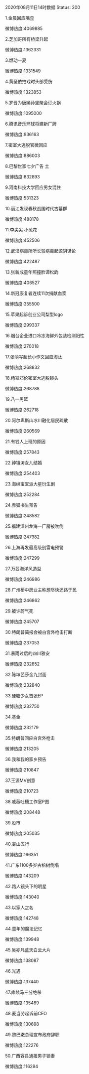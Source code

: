 2020年08月11日14时数据
Status: 200

1.金晨回应嘴歪

微博热度:4069885

2.芝加哥所有桥梁升起

微博热度:1362331

3.燃动一夏

微博热度:1331549

4.黄圣依拍戏时头部受伤

微博热度:1323853

5.罗晋为唐嫣孙坚聚会订火锅

微博热度:1095000

6.腾讯音乐环球将建新厂牌

微博热度:936163

7.密室大逃脱官微回应

微博热度:886003

8.巴黎世家七夕广告 土

微博热度:832893

9.河南科技大学回应男女混住

微博热度:531323

10.丽江发现春秋战国时代古墓群

微博热度:488178

11.李尖尖 小葱花

微博热度:452506

12.武汉病毒所所长驳病毒起源阴谋论

微博热度:422487

13.张新成童年照撞脸谭松韵

微博热度:406527

14.新冠康复者连续11次捐献血浆

微博热度:355500

15.苹果起诉创业公司梨型logo

微博热度:299337

16.烟台企业进口冷冻海鲜外包装检测阳性

微博热度:270018

17.张萌写超长小作文回应淘汰

微博热度:268832

18.杨幂邓伦密室大逃脱镜头

微博热度:268788

19.八一男篮

微博热度:262718

20.阿尔卑斯山冰川融化居民疏散

微博热度:260569

21.有钱人上班的原因

微博热度:257843

22.钟镇涛女儿结婚

微博热度:254403

23.海绵宝宝派大星衍生剧

微博热度:252284

24.赤狐书生预告

微博热度:248582

25.福建漳州龙海一厂房被吹倒

微博热度:247982

26.上海再发最高级别雷电预警

微博热度:247299

27.万茜海洋风造型

微博热度:246986

28.广州桥中房业主称想尽快还路于民

微博热度:246862

29.被许蔚气死

微博热度:245707

30.特朗普简报会被白宫外枪击打断

微博热度:237053

31.暴雨过后的四川雅安

微博热度:232852

32.陈坤芭莎金九封面

微博热度:232840

33.硬糖少女首张EP

微博热度:232750

34.基金

微博热度:232179

35.特朗普回应白宫外枪击

微博热度:213205

36.我和我的家乡预告

微博热度:210847

37.王源MV创意

微博热度:210723

38.戚薇吐槽工作室P图

微博热度:208448

39.股市

微博热度:205035

40.雾山五行

微博热度:166351

41.广东1100多岁古榕树倒塌

微博热度:143209

42.路人镜头下的明星

微博热度:143040

43.以家人之名

微博热度:142748

44.童年的魔法记忆

微博热度:139948

45.吴亦凡蓝天白云大片

微博热度:138087

46.光遇

微博热度:137440

47.库兹马三分绝杀

微博热度:135489

48.麦当劳起诉前CEO

微博热度:130698

49.黎巴嫩总理宣布政府辞职

微博热度:122276

50.广西容县通报男子锁妻

微博热度:116294

